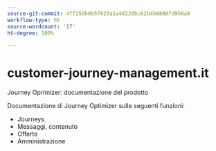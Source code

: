 ```yaml
---
source-git-commit: 4ff255b6b57823a1a4622dbc62b4b8886fd956a0
workflow-type: ht
source-wordcount: '17'
ht-degree: 100%

---
```

# customer-journey-management.it

Journey Oprimizer: documentazione del prodotto

Documentazione di Journey Optimizer sulle seguenti funzioni:

* Journeys
* Messaggi, contenuto
* Offerte
* Amministrazione

